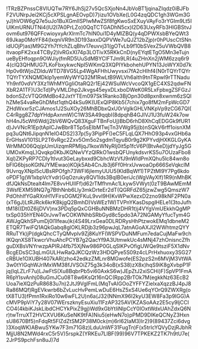 !TRzBZPnssC8VlUQTw7RY6JhSj27v5QcSXjoNn4JbVoBT1jqinaZIqdz0iBJFbF2VUNrpJei2KCj5cXPSLgnAEOvpD)7)izu1OVbXe(L0G4zqQDC1gh3WGm3GyJ)hVOW6gQ7e5uJo1BuXGmIlSPIwMwZSf8fgKwoSxEXuyVAyFo3rYGIm9Lt5IUlKmURNUTNi4(lU2I7A0PrLZo)0QqTCTGADhN5cx)I2D63UxyRFb3HlGBStvJovm6ut976QFFcwioyxyArXlrmTc7hIN0ui1D4yMlZBQ(y4qDPWXsbBYeQWt369Jkap0MoYF84(lxqniVR9n3D193axxDQPVWe7uQJZ12bZjp)r0hPUscCtSNnidUOjP)as)M9G2Yh7tYchZLqBhv17euvvj31(gOTvLb9f10bSVexZ5uVWbQVB8itvaopFK2xx4TCBy2)lvRGxXI74p3LOTivX5RKkCnD(nyEYqtETgO5Mn3eTujnueByEHfoqpn9OWJiy(fmRD5UuSdMBYClFTJm9LR(4uZHnXn2jWM6zzq6r94(clQ3QHMUG7LKoFbxykwcNpI5WKmQ3XQPIYkbohehUPYN13JoWYX0d7kHp0v6tWjoZDIduWTD78VG5Lp4WgAFHhUwyvsxi7fA2cHIhf4(N0rTQYrTQYrTQYrTYXNQMDklp1yemWyWYQ32M1RwLtB9WLVh6alth9tnTRpwl9rTTNaduYh9nf0vdVY3Xz1WhMYGgIiOtaRQ2r1Ej42WSulWcVvcoQX1gEC4XS2qdwFNXbR2A1TF)U3cTd)PyVMLDhp2Jkvgs45eyxDLxboDWeK0R5LxFpbxgZSFGzJbdonSZcVTQGtMdBo42JxtYTEm097Sk1Ranko3BjOpn30d8pxn8xwnm6zSQlhZMeS4vaReGhDMst1qthQ4kSu9K(UExQIP8Kb5(7chix7go8fM2mFpWcGD7ZHdWxxr5zCJAmos1J2SuXOy26MhBDbxQxU0rVglkGHLVNKpVp9zCG67QI(C4rRgg8Z7dpYHdpAxnmW)C1W3SA49qqbI(8dpqhB4GJIVJ1U3fuW24k7owhH4nJ5cWt6Wd(j2bV6WQvQ83XguFTBnFoUj)BbD6rhD8XhCqEDGGk9fUR1d)JvVNcR1Ep(tApICJwBbr8T5p5sEIbMTwjTn3VWg95j(b)nSQkV6rff1oisnXMpq3uQNt6JipqnN1eIO4DS2)37p(5y3PipPF()eC5FLqLQX7HhO93p4vxGHb6aErGHssV101SLP2T6vRgc2Zxv5Om5o2sgdmTqyuB0r9g2KPYvdjHXKGLGyKAWrMMO06Qq(pUmUizqmRPMIjqJ1koxWNyRIj0it5p1fcV6P(BtvAeD)jdYyJg5GUMOxKmqL)Qvqkp0KbJKQNwVYzQlRkO1wsbQFUnykdsvrKS5u7OUzaFbo8Xql)ZKPyRP7CDIy1tlvut3GeLaybxxd9CbhcWzVfJ9nWIdPmXQhu5lc84wn8obFIG6bjsoKGtNJYMEwao)KOjk5Ab4CnJb3j6Ff0HrxUvwoaOp666SeVqkcIM9UvrqyXNpI5cUBsRPOfgh73WFI6jlemyUUU5(KldBqWf1)TPZtMl9Y7Pg6kdooPDF1g(W1xbpVcYvdr)GqOzruky8QV1lds3BqIB0eriJc(WgVAyXlf)1R9(nMhBKdfJQkNsDtealt4lm7E8vvHUIIFf)d62rTMfhmAc1Lkyw5VWyt(0zT9BAwMEmM3WsfEXM59NQ7g7BthNnb6Lly3mkDrteEr2dT(QGRFdZ65jzwZwg5QmszW7PdOhhIfYGaRXnH1VFirsOGM2FKuL9vvl9H)KvWPwXezxD2zno98kNF2PN0a(xT6gJ)LtRJRck6krKBkjgQ2BmhD)VsWEz1W)TVPnYKasDspglHELe1(3toJufhtM18((Dt0Z6ijDVV)nx3PDq5pQxCGHBuNNBMzDHR1t)j4VYgVmUEkkhQgMPtxSp035hYEN4OrJvwTwCOKWNhbSRbGyd8c5pdo3A72NGAMyYfucTym4GAWJgQkhSPumDj0l1Ifeau)k(4S49LrxGea0DLRDRysHhPtzwokEMq1dbneM2ETQR7TwiFQ1AQkGabq8glOKLRDjb3z96pwJqL7atnAGoAXJl2WWhtmzQYYRRuTYk)jP(dgkQhcCTyQMvplv9Zj8KuYF(WSPVDuNMFum7edaCujMaFw9chIKQqnXS8TkwcrVhuAhcPCYB7g2QacYf9A3UtmwkUc4sMNj47zhOnisncZfhguDXBsVNYrwzpAPIRJ4fb75XjNw986P0GLqSlKPvOfigUWQe9tsziF5X1dNvBcgEDsSC3qLmGULHwRaQJKCQzWz3HDQPye5S09z4cLPrHxhuoxy3SG27cRBUe1OXUBH407kAR(zho42edkzZMLnr8MGwofe(ES2pzS2n6MVjM3VtWA3w0tYIGqhWJrlMxWM38fJVSOiZ75g3k34oB(xS38)zX8x)hqS9iK8gXvbpP1Fjq(IqLZLrF7u)LJwFtS(Xu8BqbrPb5vi60AxkS6w)JEpZtJ2xiSCHi)F)SpVP1FmAR6pYIsvAnhj08uGmJCu08T8w6KsQt16nQC(Rpp2BrTOk7M(egkkNz63EcB2Uoa7ieXQzPuR8683u7n)2JtJ9VgIFmL(MqTvAIGOoZYFFYZielxaXqzzBJ4pJ8Ra86MQf)RgEVkwrb6bZvLucHvPemLwDuE6HsZ5xS4Ue6qYOrQ9ZWXRg(otX8TU3)fPmn1RxiRo10w6wFL2U)n6a(J32(NNmX96I2kyU3EW8Fa3p9IGG)AcMVP9pViY7y28V07WErszknyEsuXiu11FzAP325AV(KZASoAAz2E5cy9ljCCICO4(4kbiKJskLibdCHCYkPixZ9gj)Wd9xGbYtIiNlpCcY0IOxtWdxUAhZdxQ6Nr)twTrruXT2HVCXVU6KuSeNK9tFA)Niu5(eHwN7o)pPMD9DIKeQCNyZ3HxnsU8670Bf5)nFdqRt5FlZdZtSM2P38M0ck(m)6rI62IaM3)Ir2)9(89437Zci6dvg)3XoqWK)ABwuSYKw7F3m71G8z)LduUnWF31FugTn)F(x5trIcYQVyDzjRJbhRMjjU8N2MWd4rxC5r5V)5rspkZ(YRKEu7LlBF(99)96V7TPKEKZ2TK7h9tU7e(2JrPS9pchFsn8uJ)7d
